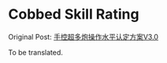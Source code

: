 # Cobbed Skill Rating

Original Post: [手控超多炮操作水平认定方案V3.0](https://www.bilibili.com/read/cv13788392/)

To be translated.